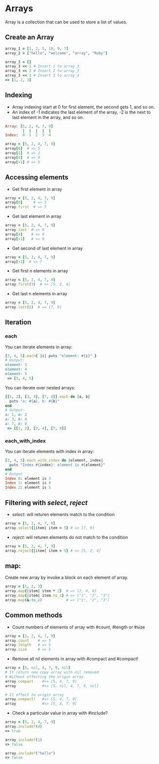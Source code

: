 # Arrays

Array is a collection that can be used to store a list of values.

## Create an Array
```ruby
array_1 = [1, 2, 5, 10, 9, 7]
array_2 = ["hello", "welcome", "array", "Ruby"]

array_3 = []
array_3 << 1 # Insert 1 to array_3
array_3 << 2 # Insert 2 to array_3
array_3 << 3 # Insert 3 to array_3
=> [1, 2, 3]
```

## Indexing
- Array indexing start at 0 for first element, the second gets 1, and so on.
- An index of -1 indicates the last element of the array, -2 is the next to last element in the array, and so on.

```ruby
Array: [5, 2, 4, 7, 9]
        |  |  |  |  |
Index:  0  1  2  3  4
```

```ruby
array = [5, 2, 4, 7, 9]
array[0]  # => 5 
array[1]  # => 2 
array[4]  # => 9
array[-1] # => 9
```

## Accessing elements

- Get first element in array

```ruby
array = [5, 2, 4, 7, 9]
array[0]     # => 5
array.first  # => 5
```

- Get last element in array

```ruby
array = [5, 2, 4, 7, 9]
array.last  # => 9
array[4]    # => 9
array[-1]   # => 9
```

- Get second of last element in array

```ruby
array = [5, 2, 4, 7, 9]
array[-2]  # => 7
```

- Get first n elements in array

```ruby
array = [5, 2, 4, 7, 9]
array.first(3)  # => [5, 2, 4]
```

- Get last n elements in array

```ruby
array = [5, 2, 4, 7, 9]
array.last(2)  # => [7, 9]
```

## Iteration
### each

You can iterate elements in array:

```ruby
[3, 4, 5].each{ |i| puts "element: #{i}" }
# Output:
element: 3
element: 4
element: 5
 => [3, 4, 5]
```

You can iterate over nested arrays:

```ruby
[[1, 2], [3, 4], [7, 8]].each do |a, b| 
  puts "a: #{a}, b: #{b}" 
end
# Output:
a: 1, b: 2
a: 3, b: 4
a: 7, b: 8
 => [[1, 2], [3, 4], [7, 8]]
```

### each_with_index
You can iterate elements with index in array:

```ruby
[3, 4, 5].each_with_index do |element, index|
  puts "Index #{index}: element is #{element}"
end
# Output
Index 0: element is 3
Index 1: element is 4
Index 2: element is 5
```

## Filtering with *select*, *reject*

- *select*: will returen elements match to the condition

```ruby
array = [5, 2, 4, 7, 9]
array.select{|item| item > 5} # => [7, 9]
```

- *reject*: will returen elements do not match to the condition

```ruby
array = [5, 2, 4, 7, 9]
array.reject{|item| item > 5} # => [5, 2, 4]
```

## map: 
Create new array by invoke a block on each element of array.

```ruby
array = [1, 2, 3]
array.map{|item| item * 2}  # => [2, 4, 6]
array.map{|item| item.to_s} # => ["1", "2", "3"]
array.map(&:to_s)           # => ["1", "2", "3"]
```

## Common methods

- Count numbers of elements of array with #count, #length or #size

```ruby
array = [1, 2, 4, 7, 9]
array.count    # => 5
array.length   # => 5
array.size     # => 5
```

- Remove all nil elements in array with #compact and #compact!

```ruby
array = [5, nil, 4, 7, 9, nil]
# It return new copy array with nil removed
# Without effecting the origin array
array.compact    #=> [5, 4, 7, 9]
array            #=> [5, nil, 4, 7, 9, nil]

# It effect to origin array
array.compact!   #=> [5, 4, 7, 9]
array            #=> [5, 4, 7, 9]
```

- Check a particular value in array with #include?

```ruby
array = [5, 2, 4, 7, 9]
array.include?(4)
=> true

array.include?(1)
=> false

array.include?("hello")
=> false
```
